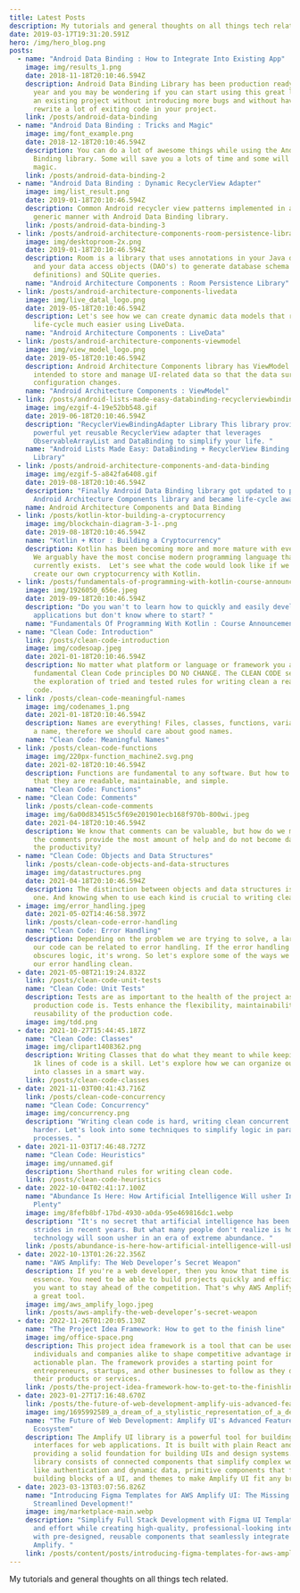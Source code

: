 ```yaml
---
title: Latest Posts
description: My tutorials and general thoughts on all things tech related.
date: 2019-03-17T19:31:20.591Z
hero: /img/hero_blog.png
posts:
  - name: "Android Data Binding : How to Integrate Into Existing App"
    image: img/results_1.png
    date: 2018-11-18T20:10:46.594Z
    description: Android Data Binding Library has been production ready for almost a
      year and you may be wondering if you can start using this great library in
      an existing project without introducing more bugs and without having to
      rewrite a lot of exiting code in your project.
    link: /posts/android-data-binding
  - name: "Android Data Binding : Tricks and Magic"
    image: img/font_example.png
    date: 2018-12-18T20:10:46.594Z
    description: You can do a lot of awesome things while using the Android Data
      Binding library. Some will save you a lots of time and some will seem like
      magic.
    link: /posts/android-data-binding-2
  - name: "Android Data Binding : Dynamic RecyclerView Adapter"
    image: img/list_result.png
    date: 2019-01-18T20:10:46.594Z
    description: Common Android recycler view patterns implemented in a reactive and
      generic manner with Android Data Binding library.
    link: /posts/android-data-binding-3
  - link: /posts/android-architecture-components-room-persistence-library
    image: img/desktoproom-2x.png
    date: 2019-01-18T20:10:46.594Z
    description: Room is a library that uses annotations in your Java data models
      and your data access objects (DAO's) to generate database schema (table
      definitions) and SQLite queries.
    name: "Android Architecture Components : Room Persistence Library"
  - link: /posts/android-architecture-components-livedata
    image: img/live_datal_logo.png
    date: 2019-05-18T20:10:46.594Z
    description: Let's see how we can create dynamic data models that respect
      life-cycle much easier using LiveData.
    name: "Android Architecture Components : LiveData"
  - link: /posts/android-architecture-components-viewmodel
    image: img/view_model_logo.png
    date: 2019-05-18T20:10:46.594Z
    description: Android Architecture Components library has ViewModel class that is
      intended to store and manage UI-related data so that the data survives
      configuration changes.
    name: "Android Architecture Components : ViewModel"
  - link: /posts/android-lists-made-easy-databinding-recyclerviewbindingadapter-library
    image: img/ezgif-4-19e52bb548.gif
    date: 2019-06-18T20:10:46.594Z
    description: "RecyclerViewBindingAdapter Library This library provides a
      powerful yet reusable RecyclerView adapter that leverages
      ObservableArrayList and DataBinding to simplify your life. "
    name: "Android Lists Made Easy: DataBinding + RecyclerView Binding Adapter
      Library"
  - link: /posts/android-architecture-components-and-data-binding
    image: img/ezgif-5-a842fa6408.gif
    date: 2019-08-18T20:10:46.594Z
    description: "Finally Android Data Binding library got updated to play nice with
      Android Architecture Components library and became life-cycle aware! "
    name: Android Architecture Components and Data Binding
  - link: /posts/kotlin-ktor-building-a-cryptocurrency
    image: img/blockchain-diagram-3-1-.png
    date: 2019-08-18T20:10:46.594Z
    name: "Kotlin + Ktor : Building a Cryptocurrency"
    description: Kotlin has been becoming more and more mature with every release.
      We arguably have the most concise modern programming language that
      currently exists.  Let's see what the code would look like if we were to
      create our own cryptocurrency with Kotlin.
  - link: /posts/fundamentals-of-programming-with-kotlin-course-announcement
    image: img/1926050_656e.jpeg
    date: 2019-09-18T20:10:46.594Z
    description: "Do you wan't to learn how to quickly and easily develop
      applications but don't know where to start? "
    name: "Fundamentals Of Programming With Kotlin : Course Announcement"
  - name: "Clean Code: Introduction"
    link: /posts/clean-code-introduction
    image: img/codesoap.jpeg
    date: 2021-01-18T20:10:46.594Z
    description: No matter what platform or language or framework you are using, the
      fundamental Clean Code principles DO NO CHANGE. The CLEAN CODE series is
      the exploration of tried and tested rules for writing clean a readable
      code.
  - link: /posts/clean-code-meaningful-names
    image: img/codenames_1.png
    date: 2021-01-18T20:10:46.594Z
    description: Names are everything! Files, classes, functions, variables all need
      a name, therefore we should care about good names.
    name: "Clean Code: Meaningful Names"
  - link: /posts/clean-code-functions
    image: img/220px-function_machine2.svg.png
    date: 2021-02-18T20:10:46.594Z
    description: Functions are fundamental to any software. But how to write them so
      that they are readable, maintainable, and simple.
    name: "Clean Code: Functions"
  - name: "Clean Code: Comments"
    link: /posts/clean-code-comments
    image: img/6a00d834515c5f69e201901ecb168f970b-800wi.jpeg
    date: 2021-04-18T20:10:46.594Z
    description: We know that comments can be valuable, but how do we make sure that
      the comments provide the most amount of help and do not become damaging to
      the productivity?
  - name: "Clean Code: Objects and Data Structures"
    link: /posts/clean-code-objects-and-data-structures
    image: img/datastructures.png
    date: 2021-04-18T20:10:46.594Z
    description: The distinction between objects and data structures is an important
      one. And knowing when to use each kind is crucial to writing clean code.
  - image: img/error_handling.jpeg
    date: 2021-05-02T14:46:58.397Z
    link: /posts/clean-code-error-handling
    name: "Clean Code: Error Handling"
    description: Depending on the problem we are trying to solve, a large part of
      our code can be related to error handling. If the error handling code
      obscures logic, it's wrong. So let's explore some of the ways we can keep
      our error handling clean.
  - date: 2021-05-08T21:19:24.832Z
    link: /posts/clean-code-unit-tests
    name: "Clean Code: Unit Tests"
    description: Tests are as important to the health of the project as the
      production code is. Tests enhance the flexibility, maintainability, and
      reusability of the production code.
    image: img/tdd.png
  - date: 2021-10-27T15:44:45.187Z
    name: "Clean Code: Classes"
    image: img/clipart1408362.png
    description: Writing Classes that do what they meant to while keeping it under
      1k lines of code is a skill. Let's explore how we can organize our code
      into classes in a smart way.
    link: /posts/clean-code-classes
  - date: 2021-11-03T00:41:43.716Z
    link: /posts/clean-code-concurrency
    name: "Clean Code: Concurrency"
    image: img/concurrency.png
    description: "Writing clean code is hard, writing clean concurrent code is even
      harder. Let's look into some techniques to simplify logic in parallel
      processes. "
  - date: 2021-11-03T17:46:48.727Z
    name: "Clean Code: Heuristics"
    image: img/unnamed.gif
    description: Shorthand rules for writing clean code.
    link: /posts/clean-code-heuristics
  - date: 2022-10-04T02:41:17.100Z
    name: "Abundance Is Here: How Artificial Intelligence Will usher In a New Era of
      Plenty"
    image: img/8fefb8bf-17bd-4930-a0da-95e469816dc1.webp
    description: "It's no secret that artificial intelligence has been making huge
      strides in recent years. But what many people don't realize is how this
      technology will soon usher in an era of extreme abundance. "
    link: /posts/abundance-is-here-how-artificial-intelligence-will-usher-in-a-new-era-of-plenty
  - date: 2022-10-13T01:26:22.356Z
    name: "AWS Amplify: The Web Developer’s Secret Weapon"
    description: If you're a web developer, then you know that time is always of the
      essence. You need to be able to build projects quickly and efficiently if
      you want to stay ahead of the competition. That's why AWS Amplify is such
      a great tool.
    image: img/aws_amplify_logo.jpeg
    link: /posts/aws-amplify-the-web-developer’s-secret-weapon
  - date: 2022-11-26T01:20:05.130Z
    name: "The Project Idea Framework: How to get to the finish line"
    image: img/office-space.png
    description: This project idea framework is a tool that can be used by
      individuals and companies alike to shape competitive advantage into an
      actionable plan. The framework provides a starting point for
      entrepreneurs, startups, and other businesses to follow as they develop
      their products or services.
    link: /posts/the-project-idea-framework-how-to-get-to-the-finishline
  - date: 2023-01-27T17:16:48.670Z
    link: /posts/the-future-of-web-development-amplify-uis-advanced-features-and-ecosystem
    image: img/1695992589_a_dream_of_a_stylistic_representation_of_a_design_framework__vector_art__material_design_.png
    name: "The Future of Web Development: Amplify UI's Advanced Features and
      Ecosystem"
    description: The Amplify UI library is a powerful tool for building user
      interfaces for web applications. It is built with plain React and CSS,
      providing a solid foundation for building UIs and design systems. The
      library consists of connected components that simplify complex workflows
      like authentication and dynamic data, primitive components that form the
      building blocks of a UI, and themes to make Amplify UI fit any brand.
  - date: 2023-03-13T03:07:56.826Z
    name: "Introducing Figma Templates for AWS Amplify UI: The Missing Piece for
      Streamlined Development!"
    image: img/marketplace-main.webp
    description: "Simplify Full Stack Development with Figma UI Templates. Save time
      and effort while creating high-quality, professional-looking interfaces
      with pre-designed, reusable components that seamlessly integrate with AWS
      Amplify. "
    link: /posts/content/posts/introducing-figma-templates-for-aws-amplify-ui-the-missing-piece-for-streamlined-development
---
```

My tutorials and general thoughts on all things tech related.